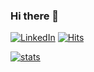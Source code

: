 ### Hi there 👋

[![LinkedIn](https://img.shields.io/badge/LinkedIn-0077B5?logo=linkedin&logoColor=white&style=flat-square&link=https://www.linkedin.com/in/fedemotta)](https://www.linkedin.com/in/fedemotta)
[![Hits](https://hits.seeyoufarm.com/api/count/incr/badge.svg?url=https%3A%2F%2Fgithub.com%2Ffedemotta&count_bg=%2379C83D&title_bg=%23555555&title=hits&edge_flat=true)](https://github.com/fedemotta)

[![stats](https://github-readme-stats.vercel.app/api?username=fedemotta&theme=gruvbox&show_icons=true&hide_border=true)](https://github.com/fedemotta)
<!--
**fedemotta/fedemotta** is a ✨ _special_ ✨ repository because its `README.md` (this file) appears on your GitHub profile.

Here are some ideas to get you started:

- 🔭 I’m currently working on ...
- 🌱 I’m currently learning ...
- 👯 I’m looking to collaborate on ...
- 🤔 I’m looking for help with ...
- 💬 Ask me about ...
- 📫 How to reach me: ...
- 😄 Pronouns: ...
- ⚡ Fun fact: ...
-->
